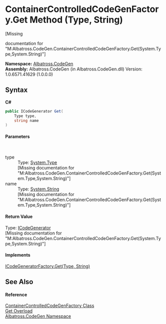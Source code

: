# ContainerControlledCodeGenFactory.Get Method (Type, String)
 

\[Missing <summary> documentation for "M:Albatross.CodeGen.ContainerControlledCodeGenFactory.Get(System.Type,System.String)"\]

**Namespace:**&nbsp;<a href="N_Albatross_CodeGen.md">Albatross.CodeGen</a><br />**Assembly:**&nbsp;Albatross.CodeGen (in Albatross.CodeGen.dll) Version: 1.0.6571.41629 (1.0.0.0)

## Syntax

**C#**<br />
``` C#
public ICodeGenerator Get(
	Type type,
	string name
)
```


#### Parameters
&nbsp;<dl><dt>type</dt><dd>Type: <a href="http://msdn2.microsoft.com/en-us/library/42892f65" target="_blank">System.Type</a><br />\[Missing <param name="type"/> documentation for "M:Albatross.CodeGen.ContainerControlledCodeGenFactory.Get(System.Type,System.String)"\]</dd><dt>name</dt><dd>Type: <a href="http://msdn2.microsoft.com/en-us/library/s1wwdcbf" target="_blank">System.String</a><br />\[Missing <param name="name"/> documentation for "M:Albatross.CodeGen.ContainerControlledCodeGenFactory.Get(System.Type,System.String)"\]</dd></dl>

#### Return Value
Type: <a href="T_Albatross_CodeGen_ICodeGenerator.md">ICodeGenerator</a><br />\[Missing <returns> documentation for "M:Albatross.CodeGen.ContainerControlledCodeGenFactory.Get(System.Type,System.String)"\]

#### Implements
<a href="M_Albatross_CodeGen_ICodeGeneratorFactory_Get.md">ICodeGeneratorFactory.Get(Type, String)</a><br />

## See Also


#### Reference
<a href="T_Albatross_CodeGen_ContainerControlledCodeGenFactory.md">ContainerControlledCodeGenFactory Class</a><br /><a href="Overload_Albatross_CodeGen_ContainerControlledCodeGenFactory_Get.md">Get Overload</a><br /><a href="N_Albatross_CodeGen.md">Albatross.CodeGen Namespace</a><br />